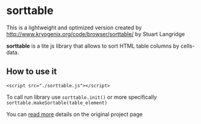 # sorttable
This is a lightweight and optimized version created by http://www.kryogenix.org/code/browser/sorttable/ by Stuart Langridge

__sorttable__ is a lite js library that allows to sort HTML table columns by cells-data.

## How to use it
```
<script src="./sorttable.js"></script>
```
To call run library use `sorttable.init()` or more specifically `sorttable.makeSortable(table_element)`

You can [read more](http://www.kryogenix.org/code/browser/sorttable/) details on the original project page
